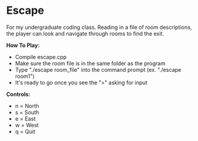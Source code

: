 # Escape
For my undergraduate coding class. Reading in a file of room descriptions, the player can look and navigate through rooms to find the exit.

__How To Play:__
- Compile escape.cpp
- Make sure the room file is in the same folder as the program
- Type "./escape room_file" into the command prompt (ex. "./escape room1")
- It's ready to go once you see the ">" asking for input

__Controls:__
- n = North
- s = South
- e = East
- w = West
- q = Quit
